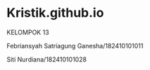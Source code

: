# Kristik.github.io
KELOMPOK 13
<p>Febriansyah Satriagung Ganesha/182410101011</p>
<p>Siti Nurdiana/182410101028</p>
